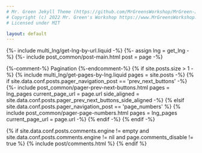 ```yaml
---
# Mr. Green Jekyll Theme (https://github.com/MrGreensWorkshop/MrGreen-JekyllTheme)
# Copyright (c) 2022 Mr. Green's Workshop https://www.MrGreensWorkshop.com
# Licensed under MIT

layout: default
---
```


{%- include multi_lng/get-lng-by-url.liquid -%}
{%- assign lng = get_lng -%}
{%- include post_common/post-main.html post = page -%}

{%-comment-%} Pagination {%-endcomment-%}
{% if site.posts.size > 1 -%}
{% include multi_lng/get-pages-by-lng.liquid pages = site.posts -%}
{% if site.data.conf.posts.pager_navigation_post == 'prev_next_buttons' -%}
{%- include post_common/pager-prev-next-buttons.html pages = lng_pages current_page_url = page.url side_aligned = site.data.conf.posts.pager_prev_next_buttons_side_aligned -%}
{% elsif site.data.conf.posts.pager_navigation_post == 'page_numbers' %}
{% include post_common/pager-page-numbers.html pages = lng_pages current_page_url = page.url -%}
{% endif -%}
{% endif -%}

{% if site.data.conf.posts.comments.engine != empty
  and site.data.conf.posts.comments.engine != nil
  and page.comments_disable != true
%}
{% include post/comments.html %}
{% endif %}
